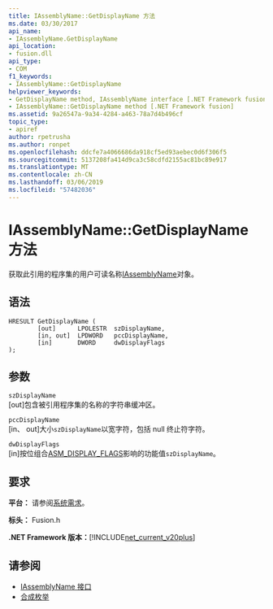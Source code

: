 ```yaml
---
title: IAssemblyName::GetDisplayName 方法
ms.date: 03/30/2017
api_name:
- IAssemblyName.GetDisplayName
api_location:
- fusion.dll
api_type:
- COM
f1_keywords:
- IAssemblyName::GetDisplayName
helpviewer_keywords:
- GetDisplayName method, IAssemblyName interface [.NET Framework fusion]
- IAssemblyName::GetDisplayName method [.NET Framework fusion]
ms.assetid: 9a26547a-9a34-4284-a463-78a7d4b496cf
topic_type:
- apiref
author: rpetrusha
ms.author: ronpet
ms.openlocfilehash: ddcfe7a4066686da918cf5ed93aebec0d6f306f5
ms.sourcegitcommit: 5137208fa414d9ca3c58cdfd2155ac81bc89e917
ms.translationtype: MT
ms.contentlocale: zh-CN
ms.lasthandoff: 03/06/2019
ms.locfileid: "57482036"
---
```

# <a name="iassemblynamegetdisplayname-method"></a>IAssemblyName::GetDisplayName 方法
获取此引用的程序集的用户可读名称[IAssemblyName](../../../../docs/framework/unmanaged-api/fusion/iassemblyname-interface.md)对象。  
  
## <a name="syntax"></a>语法  
  
```  
HRESULT GetDisplayName (  
        [out]      LPOLESTR  szDisplayName,  
        [in, out]  LPDWORD   pccDisplayName,  
        [in]       DWORD     dwDisplayFlags  
);  
```  
  
## <a name="parameters"></a>参数  
 `szDisplayName`  
 [out]包含被引用程序集的名称的字符串缓冲区。  
  
 `pccDisplayName`  
 [in、 out]大小`szDisplayName`以宽字符，包括 null 终止符字符。  
  
 `dwDisplayFlags`  
 [in]按位组合[ASM_DISPLAY_FLAGS](../../../../docs/framework/unmanaged-api/fusion/asm-display-flags-enumeration.md)影响的功能值`szDisplayName`。  
  
## <a name="requirements"></a>要求  
 **平台：** 请参阅[系统需求](../../../../docs/framework/get-started/system-requirements.md)。  
  
 **标头：** Fusion.h  
  
 **.NET Framework 版本：**[!INCLUDE[net_current_v20plus](../../../../includes/net-current-v20plus-md.md)]  
  
## <a name="see-also"></a>请参阅
- [IAssemblyName 接口](../../../../docs/framework/unmanaged-api/fusion/iassemblyname-interface.md)
- [合成枚举](../../../../docs/framework/unmanaged-api/fusion/fusion-enumerations.md)
